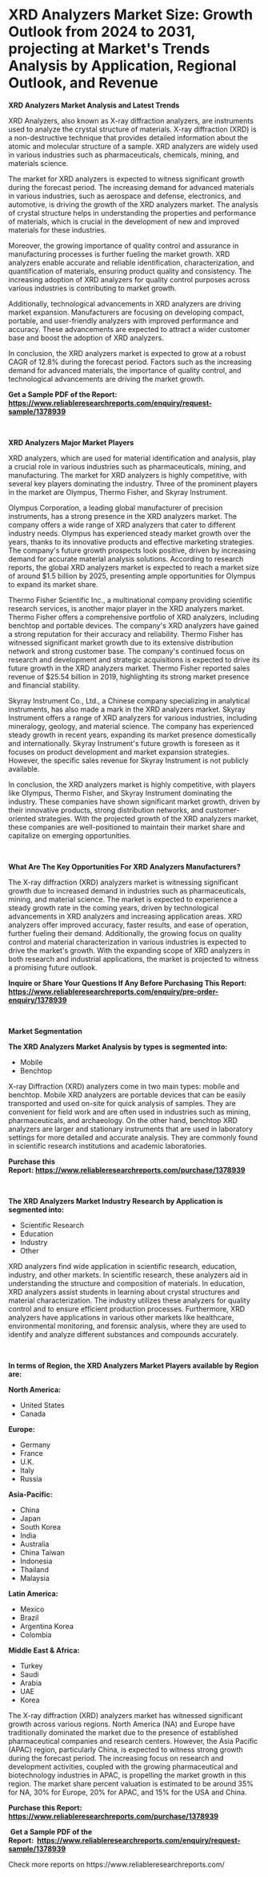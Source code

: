 <p><h1>XRD Analyzers Market Size: Growth Outlook from 2024 to 2031, projecting at Market's Trends Analysis by Application, Regional Outlook, and Revenue</h1></p><p><strong>XRD Analyzers Market Analysis and Latest Trends</strong></p>
<p><p>XRD Analyzers, also known as X-ray diffraction analyzers, are instruments used to analyze the crystal structure of materials. X-ray diffraction (XRD) is a non-destructive technique that provides detailed information about the atomic and molecular structure of a sample. XRD analyzers are widely used in various industries such as pharmaceuticals, chemicals, mining, and materials science.</p><p>The market for XRD analyzers is expected to witness significant growth during the forecast period. The increasing demand for advanced materials in various industries, such as aerospace and defense, electronics, and automotive, is driving the growth of the XRD analyzers market. The analysis of crystal structure helps in understanding the properties and performance of materials, which is crucial in the development of new and improved materials for these industries.</p><p>Moreover, the growing importance of quality control and assurance in manufacturing processes is further fueling the market growth. XRD analyzers enable accurate and reliable identification, characterization, and quantification of materials, ensuring product quality and consistency. The increasing adoption of XRD analyzers for quality control purposes across various industries is contributing to market growth.</p><p>Additionally, technological advancements in XRD analyzers are driving market expansion. Manufacturers are focusing on developing compact, portable, and user-friendly analyzers with improved performance and accuracy. These advancements are expected to attract a wider customer base and boost the adoption of XRD analyzers.</p><p>In conclusion, the XRD analyzers market is expected to grow at a robust CAGR of 12.8% during the forecast period. Factors such as the increasing demand for advanced materials, the importance of quality control, and technological advancements are driving the market growth.</p></p>
<p><strong>Get a Sample PDF of the Report:&nbsp; <a href="https://www.reliableresearchreports.com/enquiry/request-sample/1378939">https://www.reliableresearchreports.com/enquiry/request-sample/1378939</a></strong></p>
<p>&nbsp;</p>
<p><strong>XRD Analyzers Major Market Players</strong></p>
<p><p>XRD analyzers, which are used for material identification and analysis, play a crucial role in various industries such as pharmaceuticals, mining, and manufacturing. The market for XRD analyzers is highly competitive, with several key players dominating the industry. Three of the prominent players in the market are Olympus, Thermo Fisher, and Skyray Instrument.</p><p>Olympus Corporation, a leading global manufacturer of precision instruments, has a strong presence in the XRD analyzers market. The company offers a wide range of XRD analyzers that cater to different industry needs. Olympus has experienced steady market growth over the years, thanks to its innovative products and effective marketing strategies. The company's future growth prospects look positive, driven by increasing demand for accurate material analysis solutions. According to research reports, the global XRD analyzers market is expected to reach a market size of around $1.5 billion by 2025, presenting ample opportunities for Olympus to expand its market share.</p><p>Thermo Fisher Scientific Inc., a multinational company providing scientific research services, is another major player in the XRD analyzers market. Thermo Fisher offers a comprehensive portfolio of XRD analyzers, including benchtop and portable devices. The company's XRD analyzers have gained a strong reputation for their accuracy and reliability. Thermo Fisher has witnessed significant market growth due to its extensive distribution network and strong customer base. The company's continued focus on research and development and strategic acquisitions is expected to drive its future growth in the XRD analyzers market. Thermo Fisher reported sales revenue of $25.54 billion in 2019, highlighting its strong market presence and financial stability.</p><p>Skyray Instrument Co., Ltd., a Chinese company specializing in analytical instruments, has also made a mark in the XRD analyzers market. Skyray Instrument offers a range of XRD analyzers for various industries, including mineralogy, geology, and material science. The company has experienced steady growth in recent years, expanding its market presence domestically and internationally. Skyray Instrument's future growth is foreseen as it focuses on product development and market expansion strategies. However, the specific sales revenue for Skyray Instrument is not publicly available.</p><p>In conclusion, the XRD analyzers market is highly competitive, with players like Olympus, Thermo Fisher, and Skyray Instrument dominating the industry. These companies have shown significant market growth, driven by their innovative products, strong distribution networks, and customer-oriented strategies. With the projected growth of the XRD analyzers market, these companies are well-positioned to maintain their market share and capitalize on emerging opportunities.</p></p>
<p>&nbsp;</p>
<p><strong>What Are The Key Opportunities For XRD Analyzers Manufacturers?</strong></p>
<p><p>The X-ray diffraction (XRD) analyzers market is witnessing significant growth due to increased demand in industries such as pharmaceuticals, mining, and material science. The market is expected to experience a steady growth rate in the coming years, driven by technological advancements in XRD analyzers and increasing application areas. XRD analyzers offer improved accuracy, faster results, and ease of operation, further fueling their demand. Additionally, the growing focus on quality control and material characterization in various industries is expected to drive the market's growth. With the expanding scope of XRD analyzers in both research and industrial applications, the market is projected to witness a promising future outlook.</p></p>
<p><strong>Inquire or Share Your Questions If Any Before Purchasing This Report: <a href="https://www.reliableresearchreports.com/enquiry/pre-order-enquiry/1378939">https://www.reliableresearchreports.com/enquiry/pre-order-enquiry/1378939</a></strong></p>
<p>&nbsp;</p>
<p><strong>Market Segmentation</strong></p>
<p><strong>The XRD Analyzers Market Analysis by types is segmented into:</strong></p>
<p><ul><li>Mobile</li><li>Benchtop</li></ul></p>
<p><p>X-ray Diffraction (XRD) analyzers come in two main types: mobile and benchtop. Mobile XRD analyzers are portable devices that can be easily transported and used on-site for quick analysis of samples. They are convenient for field work and are often used in industries such as mining, pharmaceuticals, and archaeology. On the other hand, benchtop XRD analyzers are larger and stationary instruments that are used in laboratory settings for more detailed and accurate analysis. They are commonly found in scientific research institutions and academic laboratories.</p></p>
<p><strong>Purchase this Report:&nbsp;<a href="https://www.reliableresearchreports.com/purchase/1378939">https://www.reliableresearchreports.com/purchase/1378939</a></strong></p>
<p>&nbsp;</p>
<p><strong>The XRD Analyzers Market Industry Research by Application is segmented into:</strong></p>
<p><ul><li>Scientific Research</li><li>Education</li><li>Industry</li><li>Other</li></ul></p>
<p><p>XRD analyzers find wide application in scientific research, education, industry, and other markets. In scientific research, these analyzers aid in understanding the structure and composition of materials. In education, XRD analyzers assist students in learning about crystal structures and material characterization. The industry utilizes these analyzers for quality control and to ensure efficient production processes. Furthermore, XRD analyzers have applications in various other markets like healthcare, environmental monitoring, and forensic analysis, where they are used to identify and analyze different substances and compounds accurately.</p></p>
<p>&nbsp;</p>
<p><strong>In terms of Region, the XRD Analyzers Market Players available by Region are:</strong></p>
<p>
    <p> <strong> North America: </strong>
        <ul>
            <li>United States</li>
            <li>Canada</li>
        </ul>
        </p> 
    <p> <strong> Europe: </strong>
        <ul>
            <li>Germany</li>
            <li>France</li>
            <li>U.K.</li>
            <li>Italy</li>
            <li>Russia</li>
        </ul>
        </p> 
    <p> <strong> Asia-Pacific: </strong>
        <ul>
            <li>China</li>
            <li>Japan</li>
            <li>South Korea</li>
            <li>India</li>
            <li>Australia</li>
            <li>China Taiwan</li>
            <li>Indonesia</li>
            <li>Thailand</li>
            <li>Malaysia</li>
        </ul>
        </p> 
    <p> <strong> Latin America: </strong>
        <ul>
            <li>Mexico</li>
            <li>Brazil</li>
            <li>Argentina Korea</li>
            <li>Colombia</li>
        </ul>
        </p> 
    <p> <strong> Middle East & Africa: </strong>
        <ul>
            <li>Turkey</li>
            <li>Saudi</li>
            <li>Arabia</li>
            <li>UAE</li>
            <li>Korea</li>
        </ul>
    </p>
    </p>
<p><p>The X-ray diffraction (XRD) analyzers market has witnessed significant growth across various regions. North America (NA) and Europe have traditionally dominated the market due to the presence of established pharmaceutical companies and research centers. However, the Asia Pacific (APAC) region, particularly China, is expected to witness strong growth during the forecast period. The increasing focus on research and development activities, coupled with the growing pharmaceutical and biotechnology industries in APAC, is propelling the market growth in this region. The market share percent valuation is estimated to be around 35% for NA, 30% for Europe, 20% for APAC, and 15% for the USA and China.</p></p>
<p><strong>Purchase this Report: <a href="https://www.reliableresearchreports.com/purchase/1378939">https://www.reliableresearchreports.com/purchase/1378939</a></strong></p>
<p>&nbsp;<strong>Get a Sample PDF of the Report:&nbsp;&nbsp;<a href="https://www.reliableresearchreports.com/enquiry/request-sample/1378939">https://www.reliableresearchreports.com/enquiry/request-sample/1378939</a></strong></p>
<p><strong></strong></p>
<p>Check more reports on https://www.reliableresearchreports.com/</p>